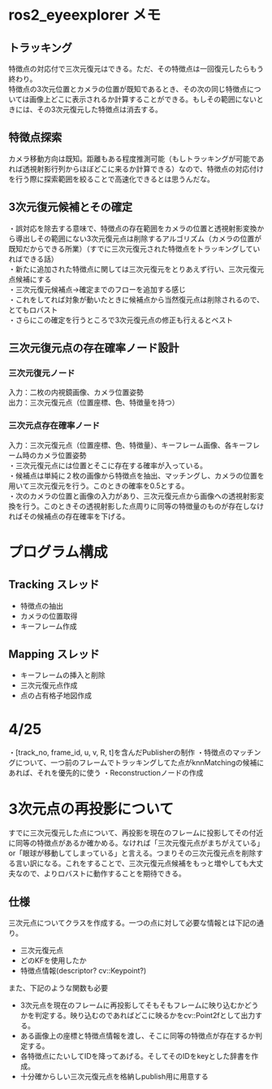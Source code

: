 # ros2_eyeexplorer メモ
## トラッキング
特徴点の対応付で三次元復元はできる。ただ、その特徴点は一回復元したらもう終わり。<br>
特徴点の3次元位置とカメラの位置が既知であるとき、その次の同じ特徴点については画像上どこに表示されるか計算することができる。もしその範囲にないときには、その3次元復元した特徴点は消去する。

## 特徴点探索
カメラ移動方向は既知。距離もある程度推測可能（もしトラッキングが可能であれば透視射影行列からほぼどこに来るか計算できる）なので、特徴点の対応付けを行う際に探索範囲を絞ることで高速化できるとは思うんだな。

## 3次元復元候補とその確定
・誤対応を除去する意味で、特徴点の存在範囲をカメラの位置と透視射影変換から導出しその範囲にない3次元復元点は削除するアルゴリズム（カメラの位置が既知だからできる所業）（すでに三次元復元された特徴点をトラッキングしていればできる話）<br>
・新たに追加された特徴点に関しては三次元復元をとりあえず行い、三次元復元点候補にする<br>
・三次元復元候補点→確定までのフローを追加する感じ<br>
・これをしてれば対象が動いたときに候補点から当然復元点は削除されるので、とてもロバスト<br>
・さらにこの確定を行うところで3次元復元点の修正も行えるとベスト

## 三次元復元点の存在確率ノード設計
### 三次元復元ノード
入力：二枚の内視鏡画像、カメラ位置姿勢<br>
出力：三次元復元点（位置座標、色、特徴量を持つ）<br>

### 三次元点存在確率ノード
入力：三次元復元点（位置座標、色、特徴量）、キーフレーム画像、各キーフレーム時のカメラ位置姿勢<br>
・三次元復元点には位置とそこに存在する確率が入っている。<br>
・候補点は単純に２枚の画像から特徴点を抽出、マッチングし、カメラの位置を用いて三次元復元を行う。このときの確率を0.5とする。<br>
・次のカメラの位置と画像の入力があり、三次元復元点から画像への透視射影変換を行う。このときその透視射影した点周りに同等の特徴量のものが存在しなければその候補点の存在確率を下げる。<br>

# プログラム構成
## Tracking スレッド
- 特徴点の抽出
- カメラの位置取得
- キーフレーム作成
## Mapping スレッド
- キーフレームの挿入と削除
- 三次元復元点作成
- 点の占有格子地図作成

# 4/25
・[track_no, frame_id, u, v, R, t]を含んだPublisherの制作
・特徴点のマッチングについて、一つ前のフレームでトラッキングしてた点がknnMatchingの候補にあれば、それを優先的に使う
・Reconstructionノードの作成

# 3次元点の再投影について
すでに三次元復元した点について、再投影を現在のフレームに投影してその付近に同等の特徴点があるか確かめる。なければ「三次元復元点がまちがえている」or「眼球が移動してしまっている」と言える。つまりその三次元復元点を削除する言い訳になる。これをすることで、三次元復元点候補をもっと増やしても大丈夫なので、よりロバストに動作することを期待できる。
## 仕様
三次元点についてクラスを作成する。一つの点に対して必要な情報とは下記の通り。
- 三次元復元点
- どのKFを使用したか
- 特徴点情報(descriptor? cv::Keypoint?)
  
また、下記のような関数も必要
- 3次元点を現在のフレームに再投影してそもそもフレームに映り込むかどうかを判定する。映り込むのであればどこに映るかをcv::Point2fとして出力する。
- ある画像上の座標と特徴点情報を渡し、そこに同等の特徴点が存在するか判定する。
- 各特徴点にたいしてIDを降ってあげる。そしてそのIDをkeyとした辞書を作成。
- 十分確からしい三次元復元点を格納しpublish用に用意する
